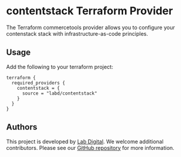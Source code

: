 # contentstack Terraform Provider

The Terraform commercetools provider allows you to configure your contenstack stack with infrastructure-as-code principles.

## Usage

Add the following to your terraform project:

```hcl
terraform {
  required_providers {
    contentstack = {
      source = "labd/contentstack"
    }
  }
}
```

## Authors

This project is developed by [Lab Digital](https://www.labdigital.nl). We
welcome additional contributors. Please see our
[GitHub repository](https://github.com/labd/terraform-provider-contentstack)
for more information.
